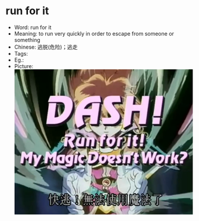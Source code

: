 # run for it

- Word: run for it
- Meaning: to run very quickly in order to escape from someone or something
- Chinese: 逃脱(危险)；逃走
- Tags: 
- Eg.: 
- Picture: ![](images/run_for_it.png)
